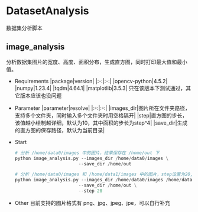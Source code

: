 # DatasetAnalysis
数据集分析脚本

## image_analysis
分析数据集图片的宽度、高度、面积分布，生成直方图，同时打印最大值和最小值。

- Requirements
    |package|version|
    |:-:|:-:|
    |opencv-python|4.5.2|
    |numpy|1.23.4|
    |tqdm|4.64.1|
    |matplotlib|3.5.3|
    只在该版本下测试通过，其它版本应该也没问题

- Parameter
    |parameter|resolve|
    |:-:|:-:|
    |images_dir|图片所在文件夹路径，支持多个文件夹，同时输入多个文件夹时用空格隔开|
    |step|直方图的步长，该值越小绘制越详细，默认为10，其中面积的步长为step^4|
    |save_dir|生成的直方图的保存路径，默认为当前目录|

- Start
    ``` python
    # 分析 /home/data0/images 中的图片，结果保存在 /home/out 下
    python image_analysis.py --images_dir /home/data0/images \
                            --save_dir /home/out

    # 分析 /home/data0/images 和 /home/data1/images 中的图片，step设置为20, 结果保存在 /home/out 下
    python image_analysis.py --images_dir /home/data0/images /home/data1/images \
                            --save_dir /home/out \
                            --step 20
    ```

- Other
  目前支持的图片格式有 png、jpg、jpeg、jpe，可以自行补充